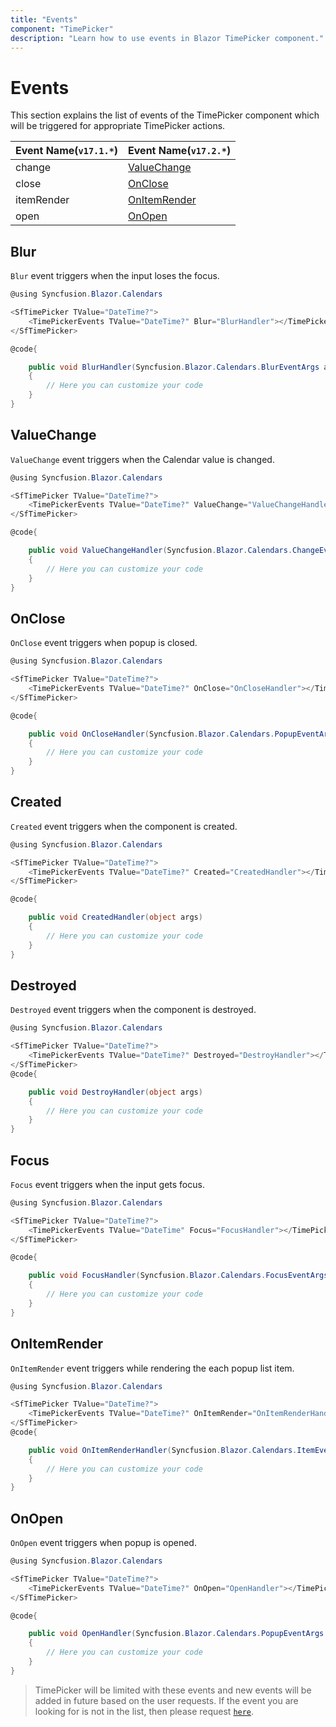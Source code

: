 ```yaml
---
title: "Events"
component: "TimePicker"
description: "Learn how to use events in Blazor TimePicker component."
---
```


# Events

This section explains the list of events of the TimePicker component which will be
triggered for appropriate TimePicker actions.

Event Name(`v17.1.*`) |Event Name(`v17.2.*`)
-----|-----
change |[ValueChange](events/#valuechange)
close |[OnClose](events/#onclose)
itemRender |[OnItemRender](events/#onitemrender)
open |[OnOpen](events/#onopen)

## Blur

`Blur` event triggers when the input loses the focus.

```csharp
@using Syncfusion.Blazor.Calendars

<SfTimePicker TValue="DateTime?">
    <TimePickerEvents TValue="DateTime?" Blur="BlurHandler"></TimePickerEvents>
</SfTimePicker>

@code{

    public void BlurHandler(Syncfusion.Blazor.Calendars.BlurEventArgs args)
    {
        // Here you can customize your code
    }
}
```

## ValueChange

`ValueChange` event triggers when the Calendar value is changed.

```csharp
@using Syncfusion.Blazor.Calendars

<SfTimePicker TValue="DateTime?">
    <TimePickerEvents TValue="DateTime?" ValueChange="ValueChangeHandler"></TimePickerEvents>
</SfTimePicker>

@code{

    public void ValueChangeHandler(Syncfusion.Blazor.Calendars.ChangeEventArgs<DateTime?> args)
    {
        // Here you can customize your code
    }
}
```

## OnClose

`OnClose` event triggers when popup is closed.

```csharp
@using Syncfusion.Blazor.Calendars

<SfTimePicker TValue="DateTime?">
    <TimePickerEvents TValue="DateTime?" OnClose="OnCloseHandler"></TimePickerEvents>
</SfTimePicker>

@code{

    public void OnCloseHandler(Syncfusion.Blazor.Calendars.PopupEventArgs args)
    {
        // Here you can customize your code
    }
}
```

## Created

`Created` event triggers when the component is created.

```csharp
@using Syncfusion.Blazor.Calendars

<SfTimePicker TValue="DateTime?">
    <TimePickerEvents TValue="DateTime?" Created="CreatedHandler"></TimePickerEvents>
</SfTimePicker>

@code{

    public void CreatedHandler(object args)
    {
        // Here you can customize your code
    }
}
```

## Destroyed

`Destroyed` event triggers when the component is destroyed.

```csharp
@using Syncfusion.Blazor.Calendars

<SfTimePicker TValue="DateTime?">
    <TimePickerEvents TValue="DateTime?" Destroyed="DestroyHandler"></TimePickerEvents>
</SfTimePicker>
@code{

    public void DestroyHandler(object args)
    {
        // Here you can customize your code
    }
}
```

## Focus

`Focus` event triggers when the input gets focus.

```csharp
@using Syncfusion.Blazor.Calendars

<SfTimePicker TValue="DateTime?">
    <TimePickerEvents TValue="DateTime" Focus="FocusHandler"></TimePickerEvents>
</SfTimePicker>

@code{

    public void FocusHandler(Syncfusion.Blazor.Calendars.FocusEventArgs args)
    {
        // Here you can customize your code
    }
}

```

## OnItemRender

`OnItemRender` event triggers while rendering the each popup list item.

```csharp
@using Syncfusion.Blazor.Calendars

<SfTimePicker TValue="DateTime?">
    <TimePickerEvents TValue="DateTime?" OnItemRender="OnItemRenderHandler"></TimePickerEvents>
</SfTimePicker>
@code{

    public void OnItemRenderHandler(Syncfusion.Blazor.Calendars.ItemEventArgs<DateTime?> args)
    {
        // Here you can customize your code
    }
}
```

## OnOpen

`OnOpen` event triggers when popup is opened.

```csharp
@using Syncfusion.Blazor.Calendars

<SfTimePicker TValue="DateTime?">
    <TimePickerEvents TValue="DateTime?" OnOpen="OpenHandler"></TimePickerEvents>
</SfTimePicker>

@code{

    public void OpenHandler(Syncfusion.Blazor.Calendars.PopupEventArgs args)
    {
        // Here you can customize your code
    }
}
```

> TimePicker will be limited with these events and new events will be added in future based on the user requests. If the event you are looking for is not in the list, then please request [`here`](https://www.syncfusion.com/feedback/blazor-components).